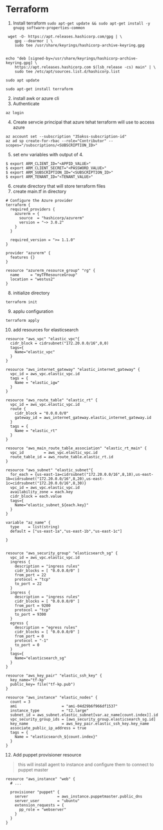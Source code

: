 # Terraform

1. Install terraform
`sudo apt-get update && sudo apt-get install -y gnupg software-properties-common`
```
 wget -O- https://apt.releases.hashicorp.com/gpg | \
    gpg --dearmor | \
    sudo tee /usr/share/keyrings/hashicorp-archive-keyring.gpg


echo "deb [signed-by=/usr/share/keyrings/hashicorp-archive-keyring.gpg] \
    https://apt.releases.hashicorp.com $(lsb_release -cs) main" | \
    sudo tee /etc/apt/sources.list.d/hashicorp.list

sudo apt update

sudo apt-get install terraform
```


2. install awk or azure cli
3. Authenticate 
```
az login
```

4. Create servcie principal that azure tehat terraform will use to access azure

```
az account set --subscription "35akss-subscription-id"
az ad sp create-for-rbac --role="Contributor" --scopes="/subscriptions/<SUBSCRIPTION_ID>"
```

5. set env variables with output of 4.
```
$ export ARM_CLIENT_ID="<APPID_VALUE>"
$ export ARM_CLIENT_SECRET="<PASSWORD_VALUE>"
$ export ARM_SUBSCRIPTION_ID="<SUBSCRIPTION_ID>"
$ export ARM_TENANT_ID="<TENANT_VALUE>"
```
6. create directory that will store terraform files
7. create main.tf in directory
```
# Configure the Azure provider
terraform {
  required_providers {
    azurerm = {
      source  = "hashicorp/azurerm"
      version = "~> 3.0.2"
    }
  }

  required_version = ">= 1.1.0"
}

provider "azurerm" {
  features {}
}

resource "azurerm_resource_group" "rg" {
  name     = "myTFResourceGroup"
  location = "westus2"
}
```

8. initialize directory 
```
terraform init
```

9. applu configuration
```
terraform apply
```

10. add resources for elasticsearch


```
resource "aws_vpc" "elastic_vpc"{
  cidr_block = cidrsubnet("172.20.0.0/16",0,0)
  tags={
    Name="elastic_vpc"
  }
}

resource "aws_internet_gateway" "elastic_internet_gateway" {
  vpc_id = aws_vpc.elastic_vpc.id
  tags = {
    Name = "elastic_igw"
  }
}

resource "aws_route_table" "elastic_rt" {
  vpc_id = aws_vpc.elastic_vpc.id
  route {
    cidr_block = "0.0.0.0/0"
    gateway_id = aws_internet_gateway.elastic_internet_gateway.id
  }
  tags = {
    Name = "elastic_rt"
  }
}

resource "aws_main_route_table_association" "elastic_rt_main" {
  vpc_id         = aws_vpc.elastic_vpc.id
  route_table_id = aws_route_table.elastic_rt.id
}

resource "aws_subnet" "elastic_subnet"{
  for_each = {us-east-1a=cidrsubnet("172.20.0.0/16",8,10),us-east-1b=cidrsubnet("172.20.0.0/16",8,20),us-east-1c=cidrsubnet("172.20.0.0/16",8,30)}
  vpc_id = aws_vpc.elastic_vpc.id
  availability_zone = each.key
  cidr_block = each.value
  tags={
    Name="elastic_subnet_${each.key}"
  }
}

variable "az_name" {
  type    = list(string)
  default = ["us-east-1a","us-east-1b","us-east-1c"]
  
}


resource "aws_security_group" "elasticsearch_sg" {
  vpc_id = aws_vpc.elastic_vpc.id
  ingress {
    description = "ingress rules"
    cidr_blocks = [ "0.0.0.0/0" ]
    from_port = 22
    protocol = "tcp"
    to_port = 22
  }
  ingress {
    description = "ingress rules"
    cidr_blocks = [ "0.0.0.0/0" ]
    from_port = 9200
    protocol = "tcp"
    to_port = 9300
  }
  egress {
    description = "egress rules"
    cidr_blocks = [ "0.0.0.0/0" ]
    from_port = 0
    protocol = "-1"
    to_port = 0
  }
  tags={
    Name="elasticsearch_sg"
  }
}

resource "aws_key_pair" "elastic_ssh_key" {
  key_name="tf-kp"
  public_key= file("tf-kp.pub")
}

resource "aws_instance" "elastic_nodes" {
  count = 3
  ami                    = "ami-04d29b6f966df1537"
  instance_type          = "t2.large"
  subnet_id = aws_subnet.elastic_subnet[var.az_name[count.index]].id
  vpc_security_group_ids = [aws_security_group.elasticsearch_sg.id]
  key_name               = aws_key_pair.elastic_ssh_key.key_name
  associate_public_ip_address = true
  tags = {
    Name = "elasticsearch_${count.index}"
  }
}
```

12. Add puppet provisioner resource
> this will install agent to instance and configure them to connect to puppet master
```
resource "aws_instance" "web" {
  # ...

  provisioner "puppet" {
    server             = aws_instance.puppetmaster.public_dns
    server_user        = "ubuntu"
    extension_requests = {
      pp_role = "webserver"
    }
  }
}
```